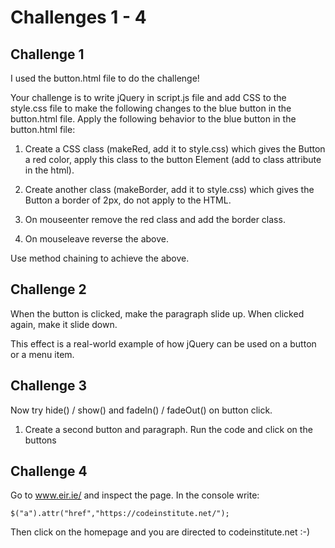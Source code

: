# Challenges 1 - 4

## Challenge 1

I used the button.html file to do the challenge!

Your challenge is to write jQuery in script.js file and add CSS to the style.css file to make the following changes to the blue button in the button.html file. Apply the following behavior to the blue button in the button.html file:

1) Create a CSS class (makeRed, add it to style.css) which gives the Button a red color, apply this class to the button Element (add to class attribute in the html).

2) Create another class (makeBorder, add it to style.css) which gives the Button a border of 2px, do not apply to the HTML.

3) On mouseenter remove the red class and add the border class.

4) On mouseleave reverse the above.

Use method chaining to achieve the above.

## Challenge 2

When the button is clicked, make the paragraph slide up.
When clicked again, make it slide down.

This effect is a real-world example of how jQuery can be used on a button or a menu item.

## Challenge 3

Now try hide() / show() and fadeIn() / fadeOut() on button click.

1) Create a second button and paragraph. Run the code and click on the buttons

## Challenge 4

Go to www.eir.ie/ and inspect the page. In the console write:

    $("a").attr("href","https://codeinstitute.net/");

Then click on the homepage and you are directed to codeinstitute.net :-)
